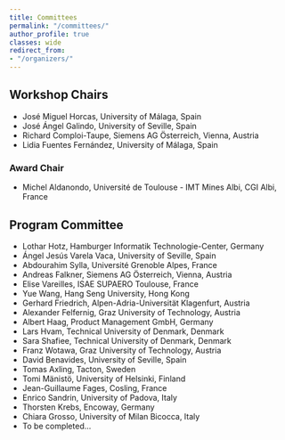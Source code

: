 ```yaml
---
title: Committees
permalink: "/committees/"
author_profile: true
classes: wide
redirect_from:
- "/organizers/"
---
```


## Workshop Chairs
* José Miguel Horcas, University of Málaga, Spain
* José Ángel Galindo, University of Seville, Spain
* Richard Comploi-Taupe, Siemens AG Österreich, Vienna, Austria
* Lidia Fuentes Fernández, University of Málaga, Spain

### Award Chair
* Michel Aldanondo, Université de Toulouse - IMT Mines Albi, CGI Albi, France

## Program Committee
* Lothar Hotz, Hamburger Informatik Technologie-Center, Germany
* Ángel Jesús Varela Vaca, University of Seville, Spain
* Abdourahim Sylla, Université Grenoble Alpes, France
* Andreas Falkner, Siemens AG Österreich, Vienna, Austria
* Elise Vareilles, ISAE SUPAERO Toulouse, France
* Yue Wang, Hang Seng University, Hong Kong
* Gerhard Friedrich, Alpen-Adria-Universität Klagenfurt, Austria
* Alexander Felfernig, Graz University of Technology, Austria
* Albert Haag, Product Management GmbH, Germany
* Lars Hvam, Technical University of Denmark, Denmark
* Sara Shafiee, Technical University of Denmark, Denmark
* Franz Wotawa, Graz University of Technology, Austria
* David Benavides, University of Seville, Spain
* Tomas Axling, Tacton, Sweden
* Tomi Mänistö, University of Helsinki, Finland
* Jean-Guillaume Fages, Cosling, France
* Enrico Sandrin, University of Padova, Italy
* Thorsten Krebs, Encoway, Germany
* Chiara Grosso, University of Milan Bicocca, Italy
* To be completed...